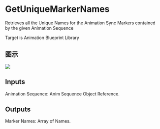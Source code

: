 # GetUniqueMarkerNames

Retrieves all the Unique Names for the Animation Sync Markers contained by the given Animation Sequence

Target is Animation Blueprint Library

## 图示

![]($-20221218-17521014.png)

## Inputs

Animation Sequence: Anim Sequence Object Reference.  

## Outputs

Marker Names: Array of Names.

